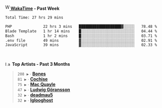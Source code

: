 <img src="https://github.com/dxnter/dxnter/assets/17434202/67b21fa4-d36d-46f9-9dec-f23d976b00ef" alt="WakaTime Logo" width="14" height="18"/><a href="https://wakatime.com/@dxnter" target="_blank"><strong> WakaTime</strong></a><strong> - Past Week</strong>

<!--START_SECTION:waka-->

```txt
Total Time: 27 hrs 29 mins

PHP              22 hrs 3 mins   ███████████████████▓░░░░░   78.48 %
Blade Template   1 hr 14 mins    █░░░░░░░░░░░░░░░░░░░░░░░░   04.44 %
Bash             1 hr 2 mins     █░░░░░░░░░░░░░░░░░░░░░░░░   03.71 %
.env file        49 mins         ▓░░░░░░░░░░░░░░░░░░░░░░░░   02.91 %
JavaScript       39 mins         ▓░░░░░░░░░░░░░░░░░░░░░░░░   02.33 %
```

<!--END_SECTION:waka-->

<br/>

<!--START_LASTFM_ARTISTS:{"period": "3month", "rows": 6}-->
<a href="https://last.fm" target="_blank"><img src="https://user-images.githubusercontent.com/17434202/215290617-e793598d-d7c9-428f-9975-156db1ba89cc.svg" alt="Last.fm Logo" width="18" height="13"/></a> **Top Artists - Past 3 Months**

> `208 ▶️` ∙ **[Bones](https://www.last.fm/music/Bones)**<br/>
> `81 ▶️` ∙ **[Cochise](https://www.last.fm/music/Cochise)**<br/>
> `75 ▶️` ∙ **[Mac Quayle](https://www.last.fm/music/Mac+Quayle)**<br/>
> `47 ▶️` ∙ **[Ludwig Göransson](https://www.last.fm/music/Ludwig+G%C3%B6ransson)**<br/>
> `32 ▶️` ∙ **[deadmau5](https://www.last.fm/music/deadmau5)**<br/>
> `32 ▶️` ∙ **[Iglooghost](https://www.last.fm/music/Iglooghost)**<br/>
<!--END_LASTFM_ARTISTS-->
